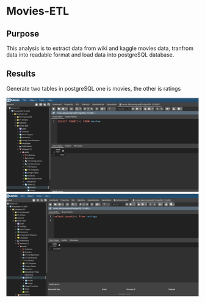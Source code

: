 # Movies-ETL
## Purpose
This analysis is to extract data from wiki and kaggle movies data, tranfrom data into readable format and load data into postgreSQL database.

## Results

Generate two tables in postgreSQL one is movies, the other is ratings

<img src="Resources/movies_query.PNG">

<img src="Resources/ratings_query.png">

